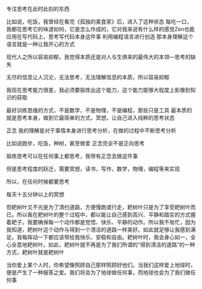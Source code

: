 
专注思考在此时此刻的东西

比如说，吃饭，我曾经在看完《孤独的美食家》后，进入了这种状态
每吃一口，我都在思考它的味道如何，它是怎么作成的，它对我来说有什么样的感觉Zen也能应用在写代码上，思考写代码本身这件事
利用编程语言进行创造
那本身理解这个语言就是一种让我开心的方式

现代人之所以容易抑郁，我觉得本质还是对人与生俱来的最伟大的本领—思考的缺失

无尽的信息让人沉沦，无法思考，无法理解信息的本质，所以容易抑郁

我现在思考能力很差，我必须要锻炼出这个能力，这个能力能够大程度上影像到知识的获取

最好训练思维的方式，不是数学，不是物理，不是编程，那些只是工具
最本质的就是思考本身，做到它最简单的方式，冥想，让自己进入纯粹的思考状态

正念 我的理解是对于事情本身进行思考分析，在做的过程中不断思考分析

比如说跑步，吃饭，种树，甚至做爱 
正念完全不是正向思考

锻炼思考可以在任何事上都思考，我带有正念去做这件事

但是思考程度的跃迁，需要冥想，读书，写作，数学，物理，编程等来实现

所以，在任何时候都要思考

每天十五分钟以上的冥想

但耙树叶又不光是为了清扫道路，方便慢跑或行走，耙树叶只是为了享受耙树叶而已。所以我在耙树叶的整个过程中，都以能让自己感到高兴、平静和踏实的方式握着耙子。我要确保每一个动作都是觉悟、快乐、平静的动作。所以我不匆忙，因为我知道，耙树叶这个动作与得到一个清洁的道路一样美好。如此就足够让我感到满足。我每挥动一下都应该带给我快乐、安稳和自由。耙树叶时，我会身心如一，全心全意地耙树叶。如此，耙树叶就不再是为了我们所谓的“得到清洁的道路”的一种方式，耙树叶就是耙树叶

当你爱上某个人时，你希望像照顾自己那样照顾好他们。当我们这样爱上地球时，便是产生了一种报答之爱。我们将会为了地球做任何事，而地球也会为了我们做任何事